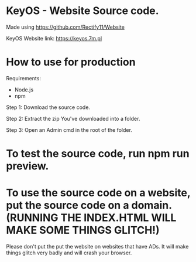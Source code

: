 # KeyOS - Website Source code.
Made using https://github.com/Rectify11/Website

KeyOS Website link: https://keyos.7m.pl
# How to use for production
Requirements:
- Node.js
- npm

Step 1: Download the source code.

Step 2: Extract the zip You've downloaded into a folder.

Step 3: Open an Admin cmd in the root of the folder.

# To test the source code, run npm run preview.
# To use the source code on a website, put the source code on a domain. (RUNNING THE INDEX.HTML WILL MAKE SOME THINGS GLITCH!)
Please don't put the put the website on websites that have ADs. It will make things glitch very badly and will crash your browser.
